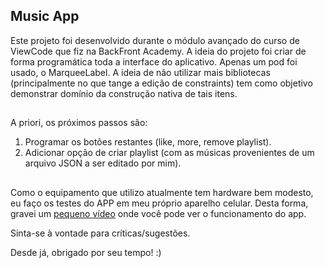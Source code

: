 ## Music App

Este projeto foi desenvolvido durante o módulo avançado do curso de ViewCode que fiz na BackFront Academy.
A ideia do projeto foi criar de forma programática toda a interface do aplicativo.
Apenas um pod foi usado, o MarqueeLabel. A ideia de não utilizar mais bibliotecas (principalmente no que tange a edição de constraints) tem como objetivo demonstrar domínio da construção nativa de tais itens.

##

A priori, os próximos passos são: 
1. Programar os botões restantes (like, more, remove playlist).
2. Adicionar opção de criar playlist (com as músicas provenientes de um arquivo JSON a ser editado por mim).

##

Como o equipamento que utilizo atualmente tem hardware bem modesto, eu faço os testes do APP em meu próprio aparelho celular. Desta forma, gravei um [pequeno vídeo](https://youtu.be/61CZd1AHS64) onde você pode ver o funcionamento do app.

Sinta-se à vontade para críticas/sugestões. 

Desde já, obrigado por seu tempo! :)
